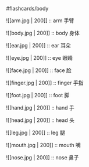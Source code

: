 #flashcards/body

![[arm.jpg | 200]] :: arm 手臂

![[body.jpg | 200]] :: body 身体

![[ear.jpg | 200]] :: ear 耳朵

![[eye.jpg | 200]] :: eye 眼睛

![[face.jpg | 200]] :: face 脸

![[finger.jpg | 200]] :: finger 手指 

![[foot.jpg | 200]] :: foot  脚

![[hand.jpg | 200]] :: hand 手

![[head.jpg | 200]] :: head 头

![[leg.jpg | 200]] :: leg 腿

![[mouth.jpg | 200]] :: mouth 嘴 

![[nose.jpg | 200]] :: nose 鼻子